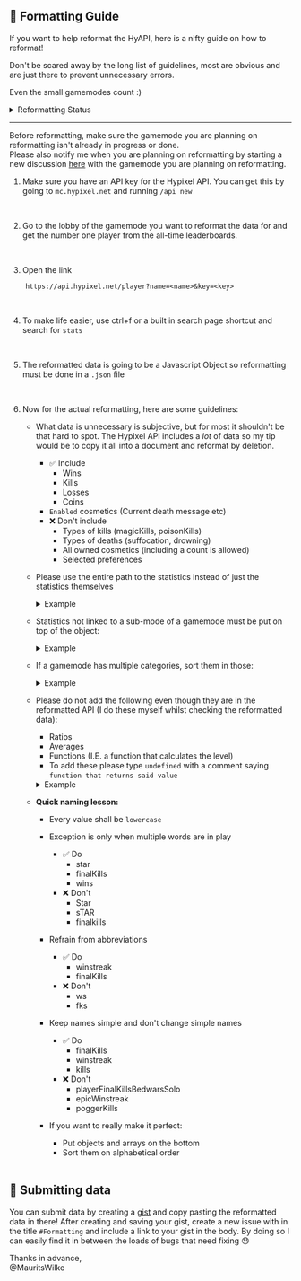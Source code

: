 ## 📎 Formatting Guide

If you want to help reformat the HyAPI, here is a nifty guide on how to reformat!

Don't be scared away by the long list of guidelines, most are obvious and are just there to prevent unnecessary errors.

Even the small gamemodes count :)

<details>
<summary>Reformatting Status</summary>

### 🟥 To Do

-   Skywars
    <details>
    <summary>Sub-modes</summary>

    -   Solo
        -               Normal
        -   Insane
    -   Doubles
        -   Normal
        -   Insane
    -   Ranked
    -   Mega
    -   Laboratory
        -               This one has more sub-modes but I dont know all of them
        -   Hunters vs Beast
        -   TnT Madness
        -   Slime knockout
        -   Lucky Blocks

    </details>

-   Arcade
    <details>
    <summary>Sub-modes</summary>

    -   Zombies
    -   Hide and Seek
    -   Capture the Wool
    -   Hole in the Wall
    -   The Blocking Dead
    -   Farm Hunt
    -   Creeper Attack
    -   Party Games
    -   Hypixel says
    -   Pixel Painters
    -   Football
    -   Mini Walls
    -   Bounty Hunters
    -   Ender Spleef
    -   Galaxy Wars
    -   Dragon Wars

    </details>

-   TNT Games
    <details>
    <summary>Sub-modes</summary>

    -   Bow Spleef
    -   PVP Run
    -   TNT Run
    -   TNT Tag
    -   Wizards

    </details>

-   Classic Games
    <details>
    <summary>Sub-modes</summary>

    -   VampireZ
    -   TKR
    -   Paintball
    -   Arena Brawl
    -   Quakecraft
    -   The Walls

    </details>

-   UHC
    <details>
    <summary>Sub-modes</summary>

    -   Speed UHC
        -               Solo Normal
        -   Teams Normal
    -   Solo
    -   Teams of 3

    </details>

-   Cops and Crims
    <details>
    <summary>Sub-modes</summary>

    -   Defusal
    -   Challenge Mode
    -   Team Deathmatch

    </details>

-   Housing?
-   The Pit
-   Blitz SG
    <details>
    <summary>Sub-modes</summary>

    -   Solo Normal
    -   Teams Normal

    </details>

-   Mega Walls
    <details>
    <summary>Sub-modes</summary>

    -   Face Off
    -   Standard
    -   Challenge

    </details>

-   Smash Heroes
    <details>
    <summary>Sub-modes</summary>

    -   Solo (1v1v1v1)
    -   Teams (2v2)
    -   Teams (2v2v2)
    -   Friends?
    -   Solo (1v1)

    </details>

-   Warlords
    <details>
    <summary>Sub-modes</summary>

    -   Capture the Flag
    -   Domination
    -   Team Deathmatch

    </details>

-   Skyblock may be added in a later version because of the insane amount of reformatting needed.

### 🟡 In progress

-   Murder Mystery
-   Duels

### 🟢 Done!

-   Bedwars
-   Build Battle

</details>

---

Before reformatting, make sure the gamemode you are planning on reformatting isn't already in progress or done.\
Please also notify me when you are planning on reformatting by starting a new discussion [here](https://github.com/MauritsWilke/HyAPI/discussions/categories/reformatting-notice) with the gamemode you are planning on reformatting.

1. Make sure you have an API key for the Hypixel API. You can get this by going to `mc.hypixel.net` and running `/api new`

<br>

2. Go to the lobby of the gamemode you want to reformat the data for and get the number one player from the all-time leaderboards.

<br>

3. Open the link

```http
	https://api.hypixel.net/player?name=<name>&key=<key>
```

<br>

4.  To make life easier, use ctrl+f or a built in search page shortcut and search for `stats`

<br>

5.  The reformatted data is going to be a Javascript Object so reformatting must be done in a `.json` file

<br>

6.  Now for the actual reformatting, here are some guidelines:<br>

    -   What data is unnecessary is subjective, but for most it shouldn't be that hard to spot. The Hypixel API includes a _lot_ of data so my tip would be to copy it all into a document and reformat by deletion.

        -   ✅ Include
            -   Wins
            -   Kills
            -   Losses
            -   Coins
        -   `Enabled` cosmetics (Current death message etc)
        -   ❌ Don't include
            -   Types of kills (magicKills, poisonKills)
            -   Types of deaths (suffocation, drowning)
            -   All owned cosmetics (including a count is allowed)
            -   Selected preferences

    -   Please use the entire path to the statistics instead of just the statistics themselves
        <details>
        <summary>Example</summary>

        ✅ **Do**

        ```js
        {
            experience: player.stats.Bedwars.Experience;
        }
        ```

        ❌ **Don't**

        ```js
        {
            experience: Experience;
        }
        ```

        </details>

    -   Statistics not linked to a sub-mode of a gamemode must be put on top of the object:
        <details>
        <summary>Example</summary>

        ✅ **Do**

        ```js
        	{
        		experience: player.stats.Bedwars.Experience,
        		coins: player.stats.Bedwars.coins
        	}
        ```

        ❌ **Don't**

        ```js
        	{
        		overall: {
        			experience: player.stats.Bedwars.Experience,
        			coins: player.stats.Bedwars.coins
        		}
        	}
        ```

        </details>

    -   If a gamemode has multiple categories, sort them in those:
        <details>
        <summary>Example</summary>

        ✅ **Do**

        ```js
        	{
        		experience: player.stats.Bedwars.Experience,
        		coins: player.stats.Bedwars.coins,
        		overall: {
        			wins: player.stats.Bedwars.wins_bedwars,
        			losses: player.stats.Bedwars.losses_bedwars
        		}
        		solo: {
        			wins: player.stats.Bedwars.eight_one_wins_bedwars,
        			losses: player.stats.Bedwars.eight_one_losses_bedwars
        		}
        	}
        ```

        ❌ **Don't**

        ```js
        	{
        		experience: player.stats.Bedwars.Experience,
        		coins: player.stats.Bedwars.coins,
        		overallWins: player.stats.Bedwars.wins_bedwars,
        		overallLosses: player.stats.Bedwars.losses_bedwars
        		soloWins: player.stats.Bedwars.eight_one_wins_bedwars,
        		soloLosses: player.stats.Bedwars.eight_one_losses_bedwars
        	}
        ```

        </details>

    -   Please do not add the following even though they are in the reformatted API (I do these myself whilst checking the reformatted data):

        -   Ratios
        -   Averages
        -   Functions (I.E. a function that calculates the level)
        -   To add these please type `undefined` with a comment saying `function that returns said value`
        <details>
        <summary>Example</summary>

        ✅ **Do**

        ```js
        	{
        		star: undefined, // Function that returns the player's star
        		experience: player.stats.Bedwars.Experience,
        		coins: player.stats.Bedwars.coins,
        		overall: {
        			wins: player.stats.Bedwars.wins_bedwars,
        			losses: player.stats.Bedwars.losses_bedwars
        		}
        		solo: {
        			wins: player.stats.Bedwars.eight_one_wins_bedwars,
        			losses: player.stats.Bedwars.eight_one_losses_bedwars
        		}
        	}
        ```

        ❌ **Don't**

        ```js
        	{
        		star: myAmazingCalculationForBedwarsStar(21),
        		experience: player.stats.Bedwars.Experience,
        		coins: player.stats.Bedwars.coins,
        		overallWins: player.stats.Bedwars.wins_bedwars,
        		overallLosses: player.stats.Bedwars.losses_bedwars
        		soloWins: player.stats.Bedwars.eight_one_wins_bedwars,
        		soloLosses: player.stats.Bedwars.eight_one_losses_bedwars,
        		soloRatios: {
        			FKDR: 10 * 2 // amazing maths,
        		}
        	}

        	function myAmazingCalculationForBedwarsStar(star){
        		return star / 100
        		// trust me works
        	}
        ```

        </details>

    -   **Quick naming lesson:**

        -   Every value shall be `lowercase`
        -   Exception is only when multiple words are in play
            -   ✅ Do
                -   star
                -   finalKills
                -   wins
            -   ❌ Don't
                -   Star
                -   sTAR
                -   finalkills
        -   Refrain from abbreviations
            -   ✅ Do
                -   winstreak
                -   finalKills
            -   ❌ Don't
                -   ws
                -   fks
        -   Keep names simple and don't change simple names

            -   ✅ Do
                -   finalKills
                -   winstreak
                -   kills
            -   ❌ Don't
                -   playerFinalKillsBedwarsSolo
                -   epicWinstreak
                -   poggerKills

        -   If you want to really make it perfect:
            -   Put objects and arrays on the bottom
            -   Sort them on alphabetical order

    </br>

## 📨 Submitting data

You can submit data by creating a [gist](https://gist.github.com/) and copy pasting the reformatted data in there!
After creating and saving your gist, create a new issue with in the title `#Formatting` and include a link to your gist in the body. By doing so I can easily find it in between the loads of bugs that need fixing 😓

Thanks in advance, \
@MauritsWilke
